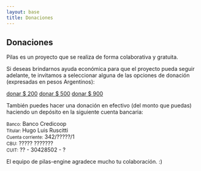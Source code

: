 ```yaml
---
layout: base 
title: Donaciones
---
```


<h2 class="title">Donaciones</h2>
<p>Pilas es un proyecto que se realiza de forma colaborativa y gratuita.</p>
<p>Si deseas brindarnos ayuda económica para que el proyecto pueda seguir adelante, te invitamos a seleccionar alguna de las opciones de donación (expresadas en pesos Argentinos):</p>

<div class="clearfix center margin20">
    <a href='#' onclick="document.getElementById('p200').click(); return false" class='button green'>donar $ 200</a>
    <a href='#' onclick="document.getElementById('p500').click(); return false" class='button green'>donar $ 500</a>
    <a href='#' onclick="document.getElementById('p900').click(); return false" class='button green'>donar $ 900</a>
</div>


<div style='display:none'>
<!-- oculto los botones de mercado pago porque son muy feos ... -->
<a id='p200' href="https://www.mercadopago.com/mla/checkout/pay?pref_id=91f604f3-5711-4ff0-94bc-ad91008352c9" name="MP-payButton" class="lightblue-ar-m-ov">Donar $ 200</a>
<script type="text/javascript">
(function(){function $MPBR_load(){window.$MPBR_loaded !== true && (function(){var s = document.createElement("script");s.type = "text/javascript";s.async = true;s.src = ("https:"==document.location.protocol?"https://www.mercadopago.com/org-img/jsapi/mptools/buttons/":"http://mp-tools.mlstatic.com/buttons/")+"render.js";var x = document.getElementsByTagName('script')[0];x.parentNode.insertBefore(s, x);window.$MPBR_loaded = true;})();}window.$MPBR_loaded !== true ? (window.attachEvent ?window.attachEvent('onload', $MPBR_load) : window.addEventListener('load', $MPBR_load, false)) : null;})();
</script>

<a id='p500' href="https://www.mercadopago.com/mla/checkout/pay?pref_id=288ffd92-feb6-4626-aaab-922870cf5c2e" name="MP-payButton" class="lightblue-ar-m-ov">Donar $ 500</a>
<script type="text/javascript">
(function(){function $MPBR_load(){window.$MPBR_loaded !== true && (function(){var s = document.createElement("script");s.type = "text/javascript";s.async = true;s.src = ("https:"==document.location.protocol?"https://www.mercadopago.com/org-img/jsapi/mptools/buttons/":"http://mp-tools.mlstatic.com/buttons/")+"render.js";var x = document.getElementsByTagName('script')[0];x.parentNode.insertBefore(s, x);window.$MPBR_loaded = true;})();}window.$MPBR_loaded !== true ? (window.attachEvent ?window.attachEvent('onload', $MPBR_load) : window.addEventListener('load', $MPBR_load, false)) : null;})();
</script>


<a id='p900' href="https://www.mercadopago.com/mla/checkout/pay?pref_id=205b990b-8f90-4650-99f4-f075192ba402" name="MP-payButton" class="lightblue-ar-m-ov">Donar $ 900</a>
<script type="text/javascript">
(function(){function $MPBR_load(){window.$MPBR_loaded !== true && (function(){var s = document.createElement("script");s.type = "text/javascript";s.async = true;s.src = ("https:"==document.location.protocol?"https://www.mercadopago.com/org-img/jsapi/mptools/buttons/":"http://mp-tools.mlstatic.com/buttons/")+"render.js";var x = document.getElementsByTagName('script')[0];x.parentNode.insertBefore(s, x);window.$MPBR_loaded = true;})();}window.$MPBR_loaded !== true ? (window.attachEvent ?window.attachEvent('onload', $MPBR_load) : window.addEventListener('load', $MPBR_load, false)) : null;})();
</script>
</div>


<p>También puedes hacer una donación en efectivo (del monto que puedas) haciendo un
depósito en la siguiente cuenta bancaria:


<p class="center">
<div class='cuenta'>
<small>Banco:</small> Banco Credicoop<br/>
<small>Titular: </small> Hugo Luis Ruscitti<br/>
<small>Cuenta corriente:</small> 342/?????/1<br/>
<small>CBU:</small> ????? ???????<br/>
<small>CUIT:</small> ?? - 30428502 - ?<br/>
</div>
</p>


<p>El equipo de pilas-engine agradece mucho tu colaboración. :)</p>

